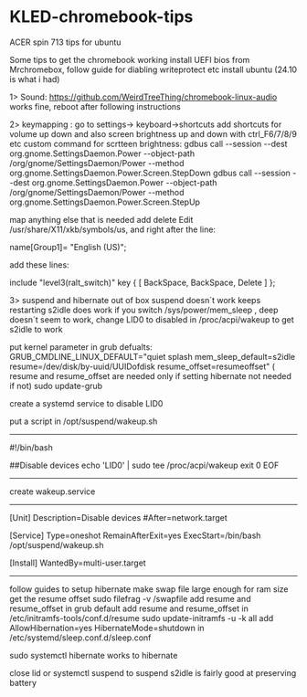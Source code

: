 # KLED-chromebook-tips
ACER spin 713 tips for ubuntu

Some tips to get the chromebook working
install UEFI bios from Mrchromebox, follow guide for diabling writeprotect etc
install ubuntu (24.10 is what i had)

1> Sound:
https://github.com/WeirdTreeThing/chromebook-linux-audio
works fine, reboot after following instructions

2> keymapping :
go to settings-> keyboard->shortcuts add shortcuts for volume up down and also screen brightness up and down with ctrl_F6/7/8/9 etc
custom command for scrtteen brightness:
gdbus call --session --dest org.gnome.SettingsDaemon.Power --object-path /org/gnome/SettingsDaemon/Power --method org.gnome.SettingsDaemon.Power.Screen.StepDown 
gdbus call --session --dest org.gnome.SettingsDaemon.Power --object-path /org/gnome/SettingsDaemon/Power --method org.gnome.SettingsDaemon.Power.Screen.StepUp

 map anything else that is needed
 add delete
Edit /usr/share/X11/xkb/symbols/us, and right after the line:

name[Group1]= "English (US)";

add these lines:

include "level3(ralt_switch)"
key <BKSP> { [ BackSpace, BackSpace, Delete ] };



 3> suspend and hibernate
 out of box suspend doesn´t work keeps restarting
 s2idle does work if you switch /sys/power/mem_sleep , deep doesn´t seem to work,
 change LID0 to disabled in /proc/acpi/wakeup to get s2idle to work

put kernel parameter in grub defualts:
GRUB_CMDLINE_LINUX_DEFAULT="quiet splash mem_sleep_default=s2idle resume=/dev/disk/by-uuid/UUIDofdisk resume_offset=resumeoffset"
 ( resume and resume_offset are needed only if setting hibernate not needed if not)
sudo update-grub
 
create a systemd service to disable LID0

put a script in /opt/suspend/wakeup.sh
***
#!/bin/bash

##Disable devices
echo 'LID0' | sudo tee /proc/acpi/wakeup
exit 0
EOF
***

create wakeup.service
***
[Unit]
Description=Disable devices
#After=network.target

[Service]
Type=oneshot
RemainAfterExit=yes
ExecStart=/bin/bash /opt/suspend/wakeup.sh

[Install]
WantedBy=multi-user.target
***

follow guides to setup hibernate
make swap file large enough for ram size
get the resume offset 
sudo filefrag -v /swapfile
add resume and resume_offset in grub default
add resume and resume_offset in /etc/initramfs-tools/conf.d/resume
sudo update-initramfs -u -k all
add
AllowHibernation=yes
HibernateMode=shutdown
in 
/etc/systemd/sleep.conf.d/sleep.conf

sudo systemctl hibernate works to hibernate

close lid or systemctl suspend to suspend
s2idle is fairly good at preserving battery








